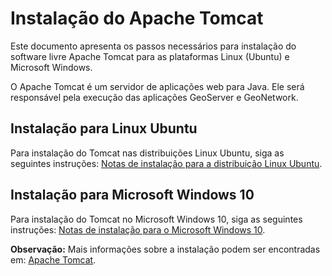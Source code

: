 # Instalação do Apache Tomcat

Este documento apresenta os passos necessários para instalação do software livre Apache Tomcat para as plataformas Linux (Ubuntu) e Microsoft Windows.

O Apache Tomcat é um servidor de aplicações web para Java. Ele será responsável pela execução das aplicações GeoServer e GeoNetwork.
 

## Instalação para Linux Ubuntu

Para instalação do Tomcat nas distribuições Linux Ubuntu, siga as seguintes instruções: [Notas de instalação para a distribuição Linux Ubuntu](./install-linux-ubuntu.md).


<!-- ## Instalação para macOS -->


<!-- Para instalação do Tomcat no macOS, siga as seguintes instruções: [Notas de instalação para macOS](./install-macos-catalina.md). -->


## Instalação para Microsoft Windows 10

Para instalação do Tomcat no Microsoft Windows 10, siga as seguintes instruções: [Notas de instalação para o Microsoft Windows 10](./install-windows-10.md).


**Observação:** Mais informações sobre a instalação podem ser encontradas em: [Apache Tomcat](http://tomcat.apache.org/).
